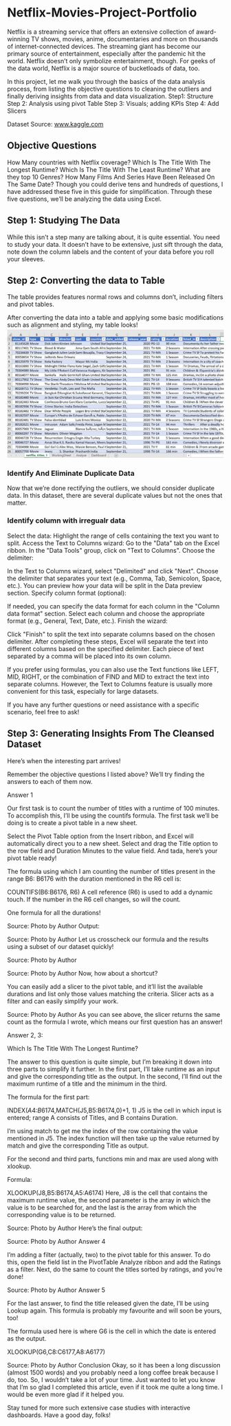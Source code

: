 # Netflix-Movies-Project-Portfolio
Netflix is a streaming service that offers an extensive collection of award-winning TV shows, movies, anime, documentaries and more on thousands of internet-connected devices. The streaming giant has become our primary source of entertainment, especially after the pandemic hit the world. Netflix doesn’t only symbolize entertainment, though. For geeks of the data world, Netflix is a major source of bucketloads of data, too. 

In this project, let me walk you through the basics of the data analysis process, from listing the objective questions to cleaning the outliers and finally deriving insights from data and data visualization. 
Step1: Structure
Step 2: Analysis using pivot Table
Step 3: Visuals; adding KPIs
Step 4: Add Slicers

Dataset Source: www.kaggle.com

## Objective Questions
How Many countries with Netflix coverage?
Which Is The Title With The Longest Runtime?
Which Is The Title With The Least Runtime?
What are they top 10 Genres?
How Many Films And Series Have Been Released On The Same Date?
Though you could derive tens and hundreds of questions, I have addressed these five in this guide for simplification. Through these five questions, we’ll be analyzing the data using Excel.

## Step 1: Studying The Data
While this isn’t a step many are talking about, it is quite essential. You need to study your data. It doesn’t have to be extensive, just sift through the data, note down the column labels and the content of your data before you roll your sleeves.

## Step 2: Converting the data to Table
The table provides features normal rows and columns don’t, including filters and pivot tables.

After converting the data into a table and applying some basic modifications such as alignment and styling, my table looks!
![Netflix_Table](https://github.com/KemyMor/Netflix-Movies-Project-Portfolio/blob/main/Netflix_Table.jpg)

### Identify And Eliminate Duplicate Data

Now that we’re done rectifying the outliers, we should consider duplicate data. In this dataset, there are several duplicate values but not the ones that matter.

### Identify column with irregualr data
Select the data: Highlight the range of cells containing the text you want to split.
Access the Text to Columns wizard:
Go to the "Data" tab on the Excel ribbon.
In the "Data Tools" group, click on "Text to Columns".
Choose the delimiter:

In the Text to Columns wizard, select "Delimited" and click "Next".
Choose the delimiter that separates your text (e.g., Comma, Tab, Semicolon, Space, etc.).
You can preview how your data will be split in the Data preview section.
Specify column format (optional):

If needed, you can specify the data format for each column in the "Column data format" section.
Select each column and choose the appropriate format (e.g., General, Text, Date, etc.).
Finish the wizard:

Click "Finish" to split the text into separate columns based on the chosen delimiter.
After completing these steps, Excel will separate the text into different columns based on the specified delimiter. Each piece of text separated by a comma will be placed into its own column.

If you prefer using formulas, you can also use the Text functions like LEFT, MID, RIGHT, or the combination of FIND and MID to extract the text into separate columns. However, the Text to Columns feature is usually more convenient for this task, especially for large datasets.

If you have any further questions or need assistance with a specific scenario, feel free to ask!
## Step 3: Generating Insights From The Cleansed Dataset
Here’s when the interesting part arrives!

Remember the objective questions I listed above? We’ll try finding the answers to each of them now.

Answer 1

Our first task is to count the number of titles with a runtime of 100 minutes. To accomplish this, I’ll be using the countifs formula. The first task we’ll be doing is to create a pivot table in a new sheet.

Select the Pivot Table option from the Insert ribbon, and Excel will automatically direct you to a new sheet. Select and drag the Title option to the row field and Duration Minutes to the value field. And tada, here’s your pivot table ready!

The formula using which I am counting the number of titles present in the range B6: B6176 with the duration mentioned in the R6 cell is:

COUNTIFS(B6:B6176, R6)
A cell reference (R6) is used to add a dynamic touch. If the number in the R6 cell changes, so will the count.

One formula for all the durations!


Source: Photo by Author
Output:


Source: Photo by Author
Let us crosscheck our formula and the results using a subset of our dataset quickly!


Source: Photo by Author

Source: Photo by Author
Now, how about a shortcut?

You can easily add a slicer to the pivot table, and it’ll list the available durations and list only those values matching the criteria. Slicer acts as a filter and can easily simplify your work.


Source: Photo by Author
As you can see above, the slicer returns the same count as the formula I wrote, which means our first question has an answer!

Answer 2, 3:

Which Is The Title With The Longest Runtime?

The answer to this question is quite simple, but I’m breaking it down into three parts to simplify it further. In the first part, I’ll take runtime as an input and give the corresponding title as the output. In the second, I’ll find out the maximum runtime of a title and the minimum in the third.

The formula for the first part:

INDEX($A$4:$B$6174,MATCH(J5,B5:B6174,0)+1, 1)
J5 is the cell in which input is entered; range A consists of Titles, and B contains Duration.

I’m using match to get me the index of the row containing the value mentioned in J5. The index function will then take up the value returned by match and give the corresponding Title as output.

For the second and third parts, functions min and max are used along with xlookup.

Formula:

XLOOKUP(J8,B5:B6174,A5:A6174)
Here, J8 is the cell that contains the maximum runtime value, the second parameter is the array in which the value is to be searched for, and the last is the array from which the corresponding value is to be returned.


Source: Photo by Author
Here’s the final output:


Source: Photo by Author
Answer 4

I’m adding a filter (actually, two) to the pivot table for this answer. To do this, open the field list in the PivotTable Analyze ribbon and add the Ratings as a filter. Next, do the same to count the titles sorted by ratings, and you’re done!


Source: Photo by Author
Answer 5

For the last answer, to find the title released given the date, I’ll be using Lookup again. This formula is probably my favourite and will soon be yours, too!

The formula used here is where G6 is the cell in which the date is entered as the output.

XLOOKUP(G6,C8:C6177,A8:A6177)

Source: Photo by Author
Conclusion
Okay, so it has been a long discussion (almost 1500 words) and you probably need a long coffee break because I do, too. So, I wouldn’t take a lot of your time. Just wanted to let you know that I’m so glad I completed this article, even if it took me quite a long time. I would be even more glad if it helped you.

Stay tuned for more such extensive case studies with interactive dashboards. Have a good day, folks!
